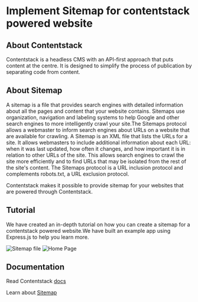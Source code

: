 # Implement Sitemap for contentstack powered website

## About Contentstack

Contentstack is a headless CMS with an API-first approach that puts content at the centre. It is designed to simplify the process of publication by separating code from content.

## About Sitemap 

A sitemap is a file that provides search engines with detailed information about all the pages and content that your website contains. Sitemaps use organization, navigation and labeling systems to help Google and other search engines to more intelligently crawl your site.The Sitemaps protocol allows a webmaster to inform search engines about URLs on a website that are available for crawling. A Sitemap is an XML file that lists the URLs for a site. It allows webmasters to include additional information about each URL: when it was last updated, how often it changes, and how important it is in relation to other URLs of the site. This allows search engines to crawl the site more efficiently and to find URLs that may be isolated from the rest of the site's content. The Sitemaps protocol is a URL inclusion protocol and complements robots.txt, a URL exclusion protocol.

Contentstack makes it possible to provide sitemap for your websites that are powered through Contentstack.

## Tutorial

We have created an in-depth tutorial on how you can create a sitemap for a contentstack powered website.We have built an example app using Express.js to help you learn more.

![Sitemap file](https://user-images.githubusercontent.com/29656920/77641084-76a1c900-6f81-11ea-8df8-55ce40337b3b.png)
![Home Page](https://user-images.githubusercontent.com/29656920/77641093-79042300-6f81-11ea-82f8-29b206c8bd37.png)

## Documentation

Read Contentstack [docs](https://www.contentstack.com/docs/)

Learn about [Sitemap](https://en.wikipedia.org/wiki/Sitemaps)
